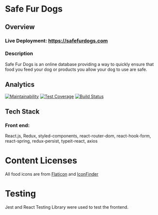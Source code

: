 # Safe Fur Dogs

## Overview

### Live Deployment: https://safefurdogs.com

### Description

Safe Fur Dogs is an online database providing a way to quickly ensure that food you feed your dog or products you allow your dog to use are safe.

## Analytics

[![Maintainability](https://api.codeclimate.com/v1/badges/a5df662b1f4b28bbb014/maintainability)](https://codeclimate.com/github/sq-int/safe-fur-dogs/maintainability) [![Test Coverage](https://api.codeclimate.com/v1/badges/a5df662b1f4b28bbb014/test_coverage)](https://codeclimate.com/github/sq-int/safe-fur-dogs/test_coverage) [![Build Status](https://travis-ci.com/sq-int/safe-fur-dogs.svg?branch=master)](https://travis-ci.com/sq-int/safe-fur-dogs)

## Tech Stack

### Front end:

React.js, Redux, styled-components, react-router-dom, react-hook-form, react-spring, redux-persist, typeit-react, axios

# Content Licenses

All food icons are from [Flaticon](http://flaticon.com) and [IconFinder](http://iconfinder.com)

# Testing

Jest and React Testing Library were used to test the frontend.
